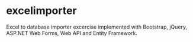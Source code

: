 excelimporter
=============

Excel to database importer excercise implemented with Bootstrap, jQuery, ASP.NET Web Forms, Web API and Entity Framework.

